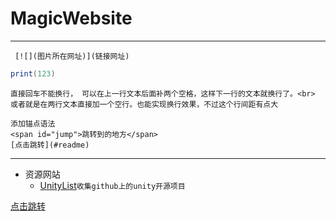 # MagicWebsite
---

```
 [![](图片所在网址)](链接网址)
 ```
 
 ```lua
 print(123)
 ```
 ```
直接回车不能换行， 可以在上一行文本后面补两个空格，这样下一行的文本就换行了。<br>      
或者就是在两行文本直接加一个空行。也能实现换行效果，不过这个行间距有点大
```
```
添加锚点语法  
<span id="jump">跳转到的地方</span>
[点击跳转](#readme)
```
---
* 资源网站
  * [UnityList](https://unitylist.com "Welcome to the best Unity3D open source search engine")`收集github上的unity开源项目`  

[点击跳转](#magicwebsite)
